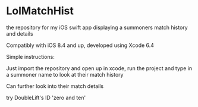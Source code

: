 # LolMatchHist
the repository for my iOS swift app displaying a summoners match history and details

Compatibly with iOS 8.4 and up, developed using Xcode 6.4

Simple instructions:

Just import the repository and open up in xcode, run the project and type in a summoner name to look at their match history

Can further look into their match details

try DoubleLift's ID 'zero and ten'
